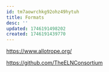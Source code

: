 ```yaml
---
id: tm7aowrchkg92ohz49hytuh
title: Formats
desc: ''
updated: 1746191498202
created: 1746191439770
---
```


https://www.allotrope.org/

https://github.com/TheELNConsortium

